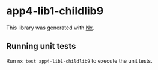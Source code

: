# app4-lib1-childlib9

This library was generated with [Nx](https://nx.dev).

## Running unit tests

Run `nx test app4-lib1-childlib9` to execute the unit tests.
